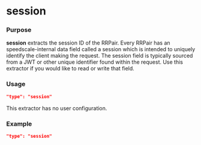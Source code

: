 # session

### Purpose

**session** extracts the session ID of the RRPair. Every RRPair has an speedscale-internal data field called a session which is intended to uniquely identify the client making the request. The session field is typically sourced from a JWT or other unique identifier found within the request. Use this extractor if you would like to read or write that field.

### Usage

```json
"type": "session"
```

This extractor has no user configuration.

### Example

```json
"type": "session"
```

